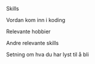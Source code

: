 Skills

Vordan kom inn i koding

Relevante hobbier

Andre relevante skills

Setning om hva du har lyst til å bli


